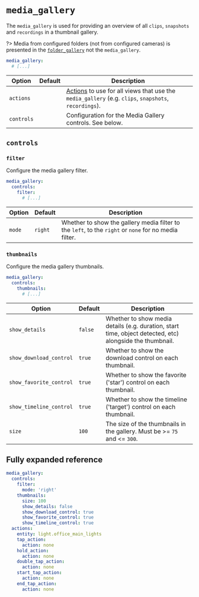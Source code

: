 # `media_gallery`

The `media_gallery` is used for providing an overview of all `clips`, `snapshots` and `recordings` in a thumbnail gallery.

?> Media from configured folders (not from configured cameras) is presented in the [`folder_gallery`](./folder-gallery.md) not the `media_gallery`.

```yaml
media_gallery:
  # [...]
```

| Option     | Default | Description                                                                                                               |
| ---------- | ------- | ------------------------------------------------------------------------------------------------------------------------- |
| `actions`  |         | [Actions](actions/README.md) to use for all views that use the `media_gallery` (e.g. `clips`, `snapshots`, `recordings`). |
| `controls` |         | Configuration for the Media Gallery controls. See below.                                                                  |

## `controls`

### `filter`

Configure the media gallery filter.

```yaml
media_gallery:
  controls:
    filter:
      # [...]
```

| Option | Default | Description                                                                                           |
| ------ | ------- | ----------------------------------------------------------------------------------------------------- |
| `mode` | `right` | Whether to show the gallery media filter to the `left`, to the `right` or `none` for no media filter. |

### `thumbnails`

Configure the media gallery thumbnails.

```yaml
media_gallery:
  controls:
    thumbnails:
      # [...]
```

| Option                  | Default | Description                                                                                              |
| ----------------------- | ------- | -------------------------------------------------------------------------------------------------------- |
| `show_details`          | `false` | Whether to show media details (e.g. duration, start time, object detected, etc) alongside the thumbnail. |
| `show_download_control` | `true`  | Whether to show the download control on each thumbnail.                                                  |
| `show_favorite_control` | `true`  | Whether to show the favorite ('star') control on each thumbnail.                                         |
| `show_timeline_control` | `true`  | Whether to show the timeline ('target') control on each thumbnail.                                       |
| `size`                  | `100`   | The size of the thumbnails in the gallery. Must be &gt;= `75` and &lt;= `300`.                           |

## Fully expanded reference

[](common/expanded-warning.md ':include')

```yaml
media_gallery:
  controls:
    filter:
      mode: 'right'
    thumbnails:
      size: 100
      show_details: false
      show_download_control: true
      show_favorite_control: true
      show_timeline_control: true
  actions:
    entity: light.office_main_lights
    tap_action:
      action: none
    hold_action:
      action: none
    double_tap_action:
      action: none
    start_tap_action:
      action: none
    end_tap_action:
      action: none
```
